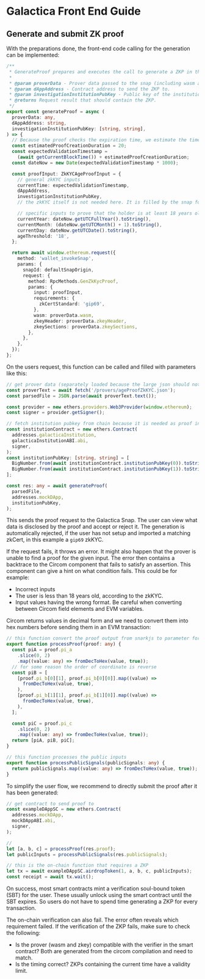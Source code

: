 # Galactica Front End Guide

## Generate and submit ZK proof

With the preparations done, the front-end code calling for the generation can be implemented:

```typescript
/**
 * GenerateProof prepares and executes the call to generate a ZKP in the Galactica snap.
 *
 * @param proverData - Prover data passed to the snap (including wasm and zkey).
 * @param dAppAddress - Contract address to send the ZKP to.
 * @param investigationInstitutionPubKey - Public key of the institution that can investigate the ZKP.
 * @returns Request result that should contain the ZKP.
 */
export const generateProof = async (
  proverData: any,
  dAppAddress: string,
  investigationInstitutionPubKey: [string, string],
) => {
  // Because the proof checks the expiration time, we estimate the time when the proof will be validated on-chain
  const estimatedProofCreationDuration = 20;
  const expectedValidationTimestamp =
    (await getCurrentBlockTime()) + estimatedProofCreationDuration;
  const dateNow = new Date(expectedValidationTimestamp * 1000);

  const proofInput: ZkKYCAgeProofInput = {
    // general zkKYC inputs
    currentTime: expectedValidationTimestamp,
    dAppAddress,
    investigationInstitutionPubKey,
    // the zkKYC itself is not needed here. It is filled by the snap for user privacy.

    // specific inputs to prove that the holder is at least 18 years old
    currentYear: dateNow.getUTCFullYear().toString(),
    currentMonth: (dateNow.getUTCMonth() + 1).toString(),
    currentDay: dateNow.getUTCDate().toString(),
    ageThreshold: '18',
  };

  return await window.ethereum.request({
    method: 'wallet_invokeSnap',
    params: {
      snapId: defaultSnapOrigin,
      request: {
        method: RpcMethods.GenZkKycProof,
        params: {
          input: proofInput,
          requirements: {
            zkCertStandard: 'gip69',
          },
          wasm: proverData.wasm,
          zkeyHeader: proverData.zkeyHeader,
          zkeySections: proverData.zkeySections,
        },
      },
    },
  });
};
```

On the users request, this function can be called and filled with parameters like this:

```typescript
// get prover data (separately loaded because the large json should not slow down initial site loading)
const proverText = await fetch('/provers/ageProofZkKYC.json');
const parsedFile = JSON.parse(await proverText.text());

const provider = new ethers.providers.Web3Provider(window.ethereum);
const signer = provider.getSigner();

// fetch institution pubkey from chain because it is needed as proof input
const institutionContract = new ethers.Contract(
  addresses.galacticaInstitution,
  galacticaInstitutionABI.abi,
  signer,
);
const institutionPubKey: [string, string] = [
  BigNumber.from(await institutionContract.institutionPubKey(0)).toString(),
  BigNumber.from(await institutionContract.institutionPubKey(1)).toString(),
];

const res: any = await generateProof(
  parsedFile,
  addresses.mockDApp,
  institutionPubKey,
);
```

This sends the proof request to the Galactica Snap. The user can view what data is disclosed by the proof and accept or reject it. The generation is automatically rejected, if the user has not setup and imported a matching zkCert, in this example a `gip69` zkKYC.

If the request fails, it throws an error. It might also happen that the prover is unable to find a proof for the given input. The error then contains a backtrace to the Circom component that fails to satisfy an assertion. This component can give a hint on what condition fails. This could be for example:

- Incorrect inputs
- The user is less than 18 years old, according to the zkKYC.
- Input values having the wrong format. Be careful when converting between Circom field elements and EVM variables.

Circom returns values in decimal form and we need to convert them into hex numbers before sending them in an EVM transaction:

```typescript
// this function convert the proof output from snarkjs to parameter format for onchain solidity verifier
export function processProof(proof: any) {
  const piA = proof.pi_a
    .slice(0, 2)
    .map((value: any) => fromDecToHex(value, true));
  // for some reason the order of coordinate is reverse
  const piB = [
    [proof.pi_b[0][1], proof.pi_b[0][0]].map((value) =>
      fromDecToHex(value, true),
    ),
    [proof.pi_b[1][1], proof.pi_b[1][0]].map((value) =>
      fromDecToHex(value, true),
    ),
  ];

  const piC = proof.pi_c
    .slice(0, 2)
    .map((value: any) => fromDecToHex(value, true));
  return [piA, piB, piC];
}

// this function processes the public inputs
export function processPublicSignals(publicSignals: any) {
  return publicSignals.map((value: any) => fromDecToHex(value, true));
}
```

To simplify the user flow, we recommend to directly submit the proof after it has been generated:

```typescript
// get contract to send proof to
const exampleDAppSC = new ethers.Contract(
  addresses.mockDApp,
  mockDAppABI.abi,
  signer,
);

//
let [a, b, c] = processProof(res.proof);
let publicInputs = processPublicSignals(res.publicSignals);

// this is the on-chain function that requires a ZKP
let tx = await exampleDAppSC.airdropToken(1, a, b, c, publicInputs);
const receipt = await tx.wait();
```

On success, most smart contracts mint a verification soul-bound token (SBT) for the user. These usually unlock using the smart contract until the SBT expires. So users do not have to spend time generating a ZKP for every transaction.

The on-chain verification can also fail. The error often reveals which requirement failed. If the verification of the ZKP fails, make sure to check the following:

- Is the prover (wasm and zkey) compatible with the verifier in the smart contract? Both are generated from the circom compilation and need to match.
- Is the timing correct? ZKPs containing the current time have a validity limit.
